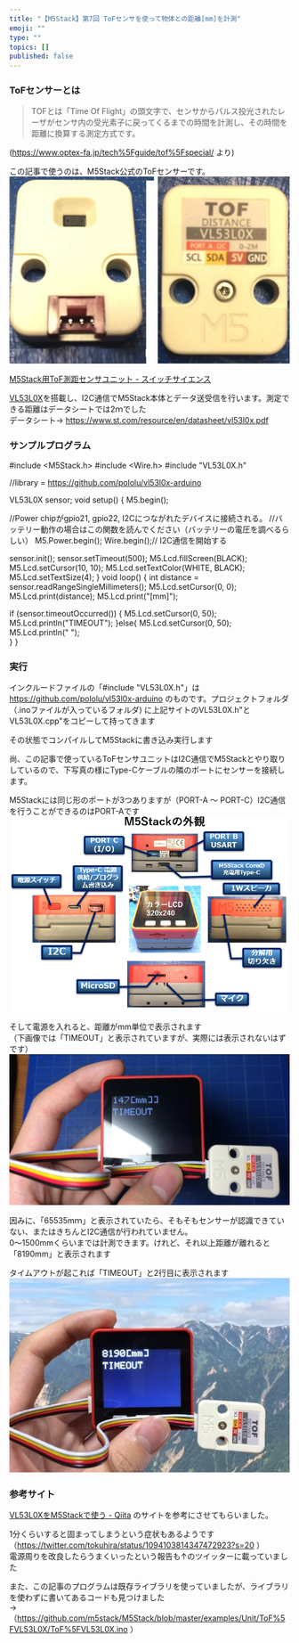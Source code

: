 ```yaml
---
title: "【M5Stack】第7回 ToFセンサを使って物体との距離[mm]を計測"
emoji: ""
type: ""
topics: []
published: false
---
```


### ToFセンサーとは

> TOFとは「Time Of Flight」の頭文字で、センサからパルス投光されたレーザがセンサ内の受光素子に戻ってくるまでの時間を計測し、その時間を距離に換算する測定方式です。

(<https://www.optex-fa.jp/tech%5Fguide/tof%5Fspecial/> より)  

  
この記事で使うのは、M5Stack公式のToFセンサーです。  
![f:id:pythonjacascript:20200519024309j:plain](/images/ppythonjacascript2020051920200519024309.jpg "f:id:pythonjacascript:20200519024309j:plain")

[M5Stack用ToF測距センサユニット - スイッチサイエンス](https://www.switch-science.com/catalog/5219/)  
  
[VL53L0X](https://www.st.com/ja/imaging-and-photonics-solutions/vl53l0x.html)を搭載し、I2C通信でM5Stack本体とデータ送受信を行います。測定できる距離はデータシートでは2ｍでした  
データシート→ <https://www.st.com/resource/en/datasheet/vl53l0x.pdf>  
  
  
### サンプルプログラム

#include <M5Stack.h>
#include <Wire.h>
#include "VL53L0X.h"

//library   = https://github.com/pololu/vl53l0x-arduino

VL53L0X sensor;
void setup() {
  M5.begin();

  //Power chipがgpio21, gpio22, I2Cにつながれたデバイスに接続される。
  //バッテリー動作の場合はこの関数を読んでください（バッテリーの電圧を調べるらしい）
  M5.Power.begin();
  Wire.begin();// I2C通信を開始する
  
  sensor.init();
  sensor.setTimeout(500);
  M5.Lcd.fillScreen(BLACK);
  M5.Lcd.setCursor(10, 10);
  M5.Lcd.setTextColor(WHITE, BLACK);
  M5.Lcd.setTextSize(4);
}
void loop() {
  int distance = sensor.readRangeSingleMillimeters();
  M5.Lcd.setCursor(0, 0);
  M5.Lcd.print(distance);
  M5.Lcd.print("[mm]");
    
  if (sensor.timeoutOccurred()) {
    M5.Lcd.setCursor(0, 50);
    M5.Lcd.println("TIMEOUT");
  }else{
    M5.Lcd.setCursor(0, 50);
    M5.Lcd.println("        ");  
  }
}

  
### 実行

インクルードファイルの「#include "VL53L0X.h"」は <https://github.com/pololu/vl53l0x-arduino> のものです。プロジェクトフォルダ（.inoファイルが入っているフォルダ) に上記サイトのVL53L0X.h"とVL53L0X.cpp"をコピーして持ってきます

その状態でコンパイルしてM5Stackに書き込み実行します

尚、この記事で使っているToFセンサユニットはI2C通信でM5Stackとやり取りしているので、下写真の様にType-Cケーブルの隣のポートにセンサーを接続します。

M5Stackには同じ形のポートが3つありますが（PORT-A ～ PORT-C）I2C通信を行うことができるのはPORT-Aです  
![f:id:pythonjacascript:20200519024937p:plain](/images/ppythonjacascript2020051920200519024937.png "f:id:pythonjacascript:20200519024937p:plain")  

  
そして電源を入れると、距離がmm単位で表示されます  
（下画像では「TIMEOUT」と表示されていますが、実際には表示されないはずです）  
![f:id:pythonjacascript:20200519121418j:plain](/images/ppythonjacascript2020051920200519121418.jpg "f:id:pythonjacascript:20200519121418j:plain")  

因みに、「65535mｍ」と表示されていたら、そもそもセンサーが認識できていない、またはきちんとI2C通信が行われていません。  
0～1500mmくらいまでは計測できます。けれど、それ以上距離が離れると「8190mm」と表示されます

タイムアウトが起これば「TIMEOUT」と2行目に表示されます  
![f:id:pythonjacascript:20200519121401j:plain](/images/ppythonjacascript2020051920200519121401.jpg "f:id:pythonjacascript:20200519121401j:plain")  
  
  
### 参考サイト

[VL53L0XをM5Stackで使う - Qiita](https://qiita.com/nnn112358/items/1d71c0b3269ee977e781) のサイトを参考にさせてもらいました。

1分くらいすると固まってしまうという症状もあるようです（<https://twitter.com/tokuhira/status/1094103814347472923?s=20> ）  
電源周りを改良したらうまくいったという報告も↑のツイッターに載っていました

  
また、この記事のプログラムは既存ライブラリを使っていましたが、ライブラリを使わずに書いてあるコードも見つけました  
→（<https://github.com/m5stack/M5Stack/blob/master/examples/Unit/ToF%5FVL53L0X/ToF%5FVL53L0X.ino> ）